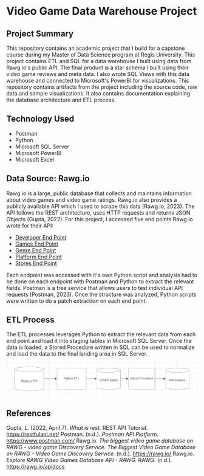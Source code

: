 # Video Game Data Warehouse Project

## Project Summary
This repository contains an academic project that I build for a capstone course during my Master of Data Science program at Regis University. This project contains ETL and SQL for a data warehouse I built using data from Rawg.io's public API. The final product is a star schema I built using their video game reviews and meta data. I also wrote SQL Views with this data warehouse and connected to Microsoft's PowerBI for visualizations. This repository contains artifacts from the project including the source code, raw data and sample visualizations. It also contains documentation explaining the database architecture and ETL process.

## Technology Used
- Postman
- Python
- Microsoft SQL Server
- Microsoft PowerBI
- Microsoft Excel

## Data Source: Rawg.io
Rawg.io is a large, public database that collects and maintains information about video games and video game ratings. Rawg.io also provides a publicly available API which I used to scrape this data (Rawg.io, 2023). The API follows the REST architecture, uses HTTP requests and returns JSON Objects (Gupta, 2022). For this project, I accessed five end points Rawg.io wrote for their API:

- [Developer End Point](https://api.rawg.io/docs/#tag/developers)
- [Games End Point](https://api.rawg.io/docs/#tag/games)
- [Genre End Point](https://api.rawg.io/docs/#tag/genres)
- [Platform End Point](https://api.rawg.io/docs/#tag/platforms)
- [Stores End Point](https://api.rawg.io/docs/#tag/stores)

Each endpoint was accessed with it's own Python script and analysis had to be done on each endpoint with Postman and Python to extract the relevant fields. Postman is a free service that allows users to test individual API requests (Postman, 2023). Once the structure was analyzed, Python scripts were written to do a patch extraction on each end point.

## ETL Process
The ETL processes leverages Python to extract the relevant data from each end point and load it into staging tables in Microsoft SQL Server. Once the data is loaded, a Stored Procedure written in SQL can be used to normalize and load the data to the final landing area in SQL Server.

![alt text](https://github.com/amason445/game_reviews_data_warehouse/blob/main/Reference%20Screenshots/ETL%20Process.png)

## References 
Gupta, L. (2022, April 7). *What is rest.* REST API Tutorial. https://restfulapi.net/ 
Postman. (n.d.). *Postman API Platform.* https://www.postman.com/ 
Rawg.io. *The biggest video game database on RAWG - video game Discovery Service. The Biggest Video Game Database on RAWG - Video Game Discovery Service.* (n.d.). https://rawg.io/ 
Rawg.io. *Explore RAWG Video Games Database API - RAWG.* RAWG. (n.d.). https://rawg.io/apidocs

 
